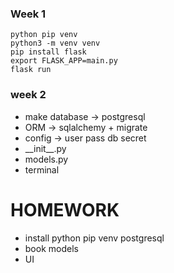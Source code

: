 ### Week 1
```
python pip venv
python3 -m venv venv
pip install flask
export FLASK_APP=main.py
flask run
```
### week 2
* make database -> postgresql
* ORM -> sqlalchemy + migrate
* config -> user pass db secret 
* \_\_init__.py
* models.py
* terminal

# HOMEWORK
* install python pip venv postgresql
* book models
* UI